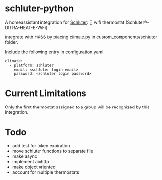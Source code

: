 # schluter-python
A homeassistant integration for [Schluter]: [] wifi thermostat (Schluter®-DITRA-HEAT-E-WiFi).

Integrate with HASS by placing climate.py in custom_components/schluter folder.

Include the following entry in configuration.yaml

    climate:
      - platform: schluter
        email: <schluter login email>
        password: <schluter login password>

# Current Limitations
  Only the first thermostat assigned to a group will be recognized by this integration.
  
# Todo
- add test for token expiration
- move schluter functions to separate file
- make async
- implement aiohttp
- make object oriented
- account for multiple thermostats

[Schluter]: https://www.schluter.com/schluter-us/en_US/Floor-Warming/c/FW
